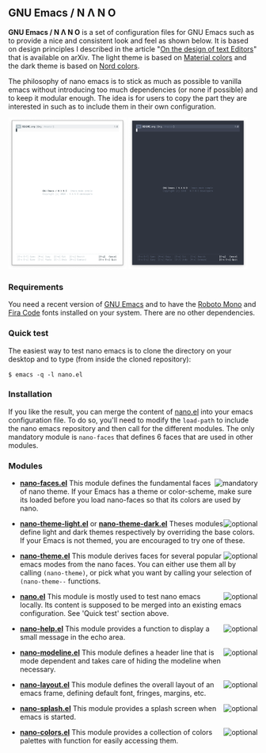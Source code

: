 ## GNU Emacs / N Λ N O

**GNU Emacs / N Λ N O** is a set of configuration files for GNU Emacs
such as to provide a nice and consistent look and feel as shown below.
It is based on design principles I described in the article "[On the
design of text Editors](https://arxiv.org/abs/2008.06030)" that is
available on arXiv. The light theme is based on [Material
colors](https://material.io/) and the dark theme is based on [Nord
colors](https://www.nordtheme.com/).

The philosophy of nano emacs is to stick as much as possible to
vanilla emacs without introducing too much dependencies (or none if
possible) and to keep it modular enough. The idea is for users to copy
the part they are interested in such as to include them in their own
configuration.

<div>
<img src="./images/nano-emacs-light.png" width=47.5%>
<img src="./images/nano-emacs-dark.png"  width=47.5%>
</div>

### Requirements

You need a recent version of
[GNU Emacs](https://www.gnu.org/software/emacs/) and to have the
[Roboto Mono](https://fonts.google.com/specimen/Roboto+Mono) and
[Fira Code](https://fonts.google.com/specimen/Fira+Code) fonts
installed on your system. There are no other dependencies.

### Quick test

The easiest way to test nano emacs is to clone the directory on your
desktop and to type (from inside the cloned repository):

```
$ emacs -q -l nano.el
```

### Installation

If you like the result, you can merge the content of [nano.el](nano.el) into
your emacs configuration file. To do so,
you'll need to modify the `load-path` to include the nano emacs
repository and then call for the different modules. The only mandatory
module is `nano-faces` that defines 6 faces that are used in other
modules.



### Modules

<img align="right" alt="mandatory" src="https://img.shields.io/badge/-mandatory-red?style=flat-square">

- **[nano-faces.el](./nano-faces.el)** This module defines the fundamental faces
  of nano theme. If your Emacs has a theme or color-scheme, make sure its loaded
  before you load nano-faces so that its colors are used by nano.

<img align="right" alt="optional" src="https://img.shields.io/badge/-optional-blue?style=flat-square">

- **[nano-theme-light.el](./nano-theme-light.el)** or
  **[nano-theme-dark.el](./nano-theme-dark.el)** Theses modules define light and
  dark themes respectively by overriding the base colors. If your Emacs is not
  themed, you are encouraged to try one of these.

<img align="right" alt="optional" src="https://img.shields.io/badge/-optional-blue?style=flat-square">

- **[nano-theme.el](./nano-theme.el)** This module derives faces for several
  popular emacs modes from the nano faces. You can either use them all by
  calling `(nano-theme)`, or pick what you want by calling your selection of
  `(nano-theme--` functions.

<img align="right" alt="optional" src="https://img.shields.io/badge/-optional-blue?style=flat-square">

- **[nano.el](./nano.el)** This module is mostly used to test nano emacs
  locally. Its content is supposed to be merged into an existing emacs
  configuration. See 'Quick test' section above.

<img align="right" alt="optional" src="https://img.shields.io/badge/-optional-blue?style=flat-square">

- **[nano-help.el](./nano-help.el)** This module provides a function to
  display a small message in the echo area.

<img align="right" alt="optional" src="https://img.shields.io/badge/-optional-blue?style=flat-square">

- **[nano-modeline.el](./nano-modeline.el)** This module defines a
  header line that is mode dependent and takes care of hiding the
  modeline when necessary.

<img align="right" alt="optional" src="https://img.shields.io/badge/-optional-blue?style=flat-square">

- **[nano-layout.el](./nano-layout.el)** This module defines the
  overall layout of an emacs frame, defining default font, fringes,
  margins, etc.

<img align="right" alt="optional" src="https://img.shields.io/badge/-optional-blue?style=flat-square">

- **[nano-splash.el](./nano-splash.el)** This module provides a splash
  screen when emacs is started.

<img align="right" alt="optional" src="https://img.shields.io/badge/-optional-blue?style=flat-square">

- **[nano-colors.el](./nano-colors.el)** This module provides a collection of colors palettes with function for easily accessing them.

